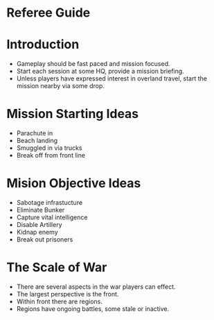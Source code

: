 # Referee Guide

# Introduction
- Gameplay should be fast paced and mission focused.
- Start each session at some HQ, provide a mission briefing.
- Unless players have expressed interest in overland travel, start the mission nearby via some drop.

# Mission Starting Ideas
- Parachute in
- Beach landing
- Smuggled in via trucks
- Break off from front line

# Mision Objective Ideas
- Sabotage infrastucture
- Eliminate Bunker
- Capture vital intelligence
- Disable Artillery
- Kidnap enemy
- Break out prisoners

# The Scale of War
- There are several aspects in the war players can effect.
- The largest perspective is the front.
- Within front there are regions. 
- Regions have ongoing battles, some stale or inactive.

